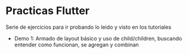 # Practicas Flutter
Serie de ejercicios para ir probando lo leido y visto en los tutoriales 

- Demo 1: Armado de layout básico y uso de child/children, buscando entender como funcionan, se agregan y combinan 
